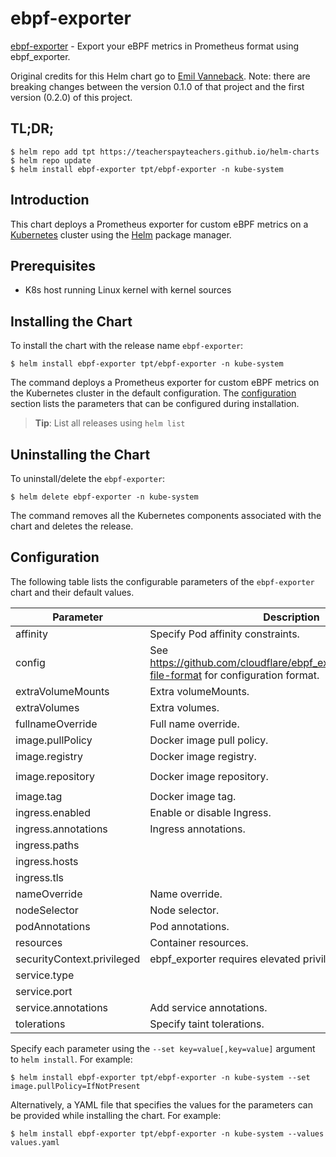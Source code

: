 # ebpf-exporter

[ebpf-exporter](https://github.com/teacherspayteachers/ebpf-exporter-deploy) - Export your eBPF metrics in Prometheus format using ebpf_exporter.

Original credits for this Helm chart go to [Emil Vanneback](https://github.com/vanneback/ebpf_exporter_helm).
Note: there are breaking changes between the version 0.1.0 of that project and the first version (0.2.0) of this
project.


## TL;DR;

```console
$ helm repo add tpt https://teacherspayteachers.github.io/helm-charts
$ helm repo update
$ helm install ebpf-exporter tpt/ebpf-exporter -n kube-system
```

## Introduction

This chart deploys a Prometheus exporter for custom eBPF metrics on a [Kubernetes](http://kubernetes.io) cluster using the [Helm](https://helm.sh) package manager.

## Prerequisites

- K8s host running Linux kernel with kernel sources

## Installing the Chart

To install the chart with the release name `ebpf-exporter`:

```console
$ helm install ebpf-exporter tpt/ebpf-exporter -n kube-system
```

The command deploys a Prometheus exporter for custom eBPF metrics on the Kubernetes cluster in the default configuration. The [configuration](#configuration) section lists the parameters that can be configured during installation.

> **Tip**: List all releases using `helm list`

## Uninstalling the Chart

To uninstall/delete the `ebpf-exporter`:

```console
$ helm delete ebpf-exporter -n kube-system
```

The command removes all the Kubernetes components associated with the chart and deletes the release.

## Configuration

The following table lists the configurable parameters of the `ebpf-exporter` chart and their default values.

|         Parameter          |                                             Description                                             |               Default               |
|----------------------------|-----------------------------------------------------------------------------------------------------|-------------------------------------|
| affinity                   | Specify Pod affinity constraints.                                                                   | `{}`                                |
| config                     | See https://github.com/cloudflare/ebpf_exporter#configuration-file-format for configuration format. | `[]`                                |
| extraVolumeMounts          | Extra volumeMounts.                                                                                 | `[]`                                |
| extraVolumes               | Extra volumes.                                                                                      | `[]`                                |
| fullnameOverride           | Full name override.                                                                                 | `""`                                |
| image.pullPolicy           | Docker image pull policy.                                                                           | `IfNotPresent`                      |
| image.registry             | Docker image registry.                                                                              | `docker.io`                         |
| image.repository           | Docker image repository.                                                                            | `teacherspayteachers/ebpf-exporter` |
| image.tag                  | Docker image tag.                                                                                   | `1.2.3`                             |
| ingress.enabled            | Enable or disable Ingress.                                                                          | `false`                             |
| ingress.annotations        | Ingress annotations.                                                                                | `{}`                                |
| ingress.paths              |                                                                                                     | `[]`                                |
| ingress.hosts              |                                                                                                     | `[]`                                |
| ingress.tls                |                                                                                                     | `[]`                                |
| nameOverride               | Name override.                                                                                      | `""`                                |
| nodeSelector               | Node selector.                                                                                      | `{}`                                |
| podAnnotations             | Pod annotations.                                                                                    | `{}`                                |
| resources                  | Container resources.                                                                                | `{}`                                |
| securityContext.privileged | ebpf_exporter requires elevated privileges.                                                         | `true`                              |
| service.type               |                                                                                                     | `ClusterIP`                         |
| service.port               |                                                                                                     | `80`                                |
| service.annotations        | Add service annotations.                                                                            | `{}`                                |
| tolerations                | Specify taint tolerations.                                                                          | `[]`                                |


Specify each parameter using the `--set key=value[,key=value]` argument to `helm install`. For example:

```console
$ helm install ebpf-exporter tpt/ebpf-exporter -n kube-system --set image.pullPolicy=IfNotPresent
```

Alternatively, a YAML file that specifies the values for the parameters can be provided while
installing the chart. For example:

```console
$ helm install ebpf-exporter tpt/ebpf-exporter -n kube-system --values values.yaml
```
